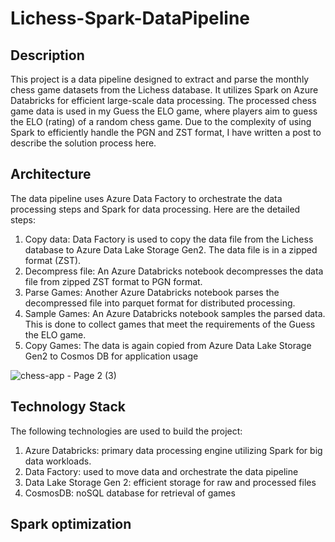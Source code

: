 # Lichess-Spark-DataPipeline

## Description

This project is a data pipeline designed to extract and parse the monthly chess game datasets from the Lichess database. 
It utilizes Spark on Azure Databricks for efficient large-scale data processing.
The processed chess game data is used in my Guess the ELO game, where players aim to guess the ELO (rating) of a random chess game.
Due to the complexity of using Spark to efficiently handle the PGN and ZST format, I have written a post to describe the solution process here.

## Architecture
The data pipeline uses Azure Data Factory to orchestrate the data processing steps and Spark for data processing. Here are the detailed steps:

1. Copy data: Data Factory is used to copy the data file from the Lichess database to Azure Data Lake Storage Gen2. The data file is in a zipped format (ZST).
2. Decompress file: An Azure Databricks notebook decompresses the data file from zipped ZST format to PGN format.
3. Parse Games: Another Azure Databricks notebook parses the decompressed file into parquet format for distributed processing.
4. Sample Games: An Azure Databricks notebook samples the parsed data. This is done to collect games that meet the requirements of the Guess the ELO game.
5. Copy Games: The data is again copied from Azure Data Lake Storage Gen2 to Cosmos DB for application usage

![chess-app - Page 2 (3)](https://github.com/hieuimba/Lichess-Spark-DataPipeline/assets/89481020/1ea09574-6eea-4777-8460-1e9942227e24)

## Technology Stack

The following technologies are used to build the project:
1. Azure Databricks: primary data processing engine utilizing Spark for big data workloads.
2. Data Factory: used to move data and orchestrate the data pipeline
3. Data Lake Storage Gen 2: efficient storage for raw and processed files
4. CosmosDB: noSQL database for retrieval of games

## Spark optimization
